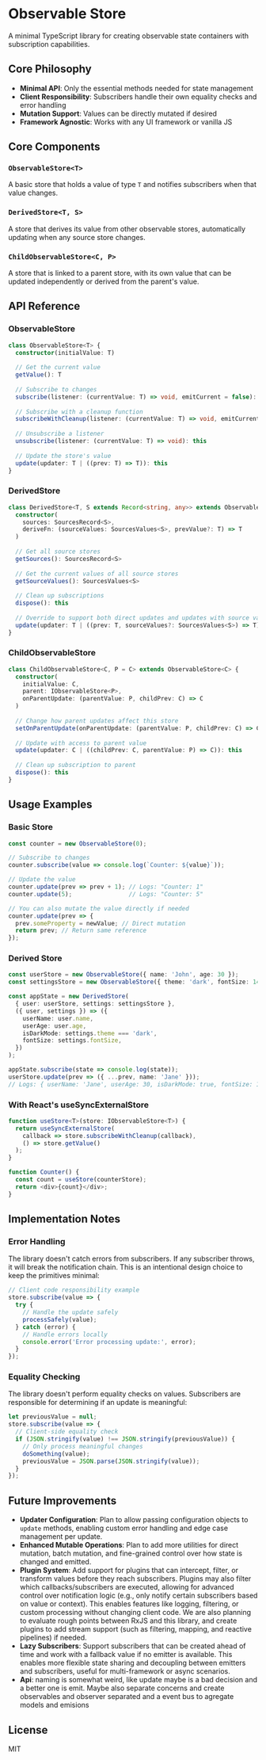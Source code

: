 # Observable Store

A minimal TypeScript library for creating observable state containers with subscription capabilities.

## Core Philosophy

- **Minimal API**: Only the essential methods needed for state management
- **Client Responsibility**: Subscribers handle their own equality checks and error handling
- **Mutation Support**: Values can be directly mutated if desired
- **Framework Agnostic**: Works with any UI framework or vanilla JS

## Core Components

### `ObservableStore<T>`

A basic store that holds a value of type `T` and notifies subscribers when that value changes.

### `DerivedStore<T, S>`

A store that derives its value from other observable stores, automatically updating when any source store changes.

### `ChildObservableStore<C, P>`

A store that is linked to a parent store, with its own value that can be updated independently or derived from the parent's value.

## API Reference

### ObservableStore

```typescript
class ObservableStore<T> {
  constructor(initialValue: T)
  
  // Get the current value
  getValue(): T
  
  // Subscribe to changes
  subscribe(listener: (currentValue: T) => void, emitCurrent = false): this
  
  // Subscribe with a cleanup function
  subscribeWithCleanup(listener: (currentValue: T) => void, emitCurrent = false): () => void
  
  // Unsubscribe a listener
  unsubscribe(listener: (currentValue: T) => void): this
  
  // Update the store's value
  update(updater: T | ((prev: T) => T)): this
}
```

### DerivedStore

```typescript
class DerivedStore<T, S extends Record<string, any>> extends ObservableStore<T> {
  constructor(
    sources: SourcesRecord<S>,
    deriveFn: (sourceValues: SourcesValues<S>, prevValue?: T) => T
  )
  
  // Get all source stores
  getSources(): SourcesRecord<S>
  
  // Get the current values of all source stores
  getSourceValues(): SourcesValues<S>
  
  // Clean up subscriptions
  dispose(): this
  
  // Override to support both direct updates and updates with source values
  update(updater: T | ((prev: T, sourceValues?: SourcesValues<S>) => T)): this
}
```

### ChildObservableStore

```typescript
class ChildObservableStore<C, P = C> extends ObservableStore<C> {
  constructor(
    initialValue: C,
    parent: IObservableStore<P>,
    onParentUpdate: (parentValue: P, childPrev: C) => C
  )
  
  // Change how parent updates affect this store
  setOnParentUpdate(onParentUpdate: (parentValue: P, childPrev: C) => C): this
  
  // Update with access to parent value
  update(updater: C | ((childPrev: C, parentValue: P) => C)): this
  
  // Clean up subscription to parent
  dispose(): this
}
```

## Usage Examples

### Basic Store

```typescript
const counter = new ObservableStore(0);

// Subscribe to changes
counter.subscribe(value => console.log(`Counter: ${value}`));

// Update the value
counter.update(prev => prev + 1); // Logs: "Counter: 1"
counter.update(5);                // Logs: "Counter: 5"

// You can also mutate the value directly if needed
counter.update(prev => {
  prev.someProperty = newValue; // Direct mutation
  return prev; // Return same reference
});
```

### Derived Store

```typescript
const userStore = new ObservableStore({ name: 'John', age: 30 });
const settingsStore = new ObservableStore({ theme: 'dark', fontSize: 14 });

const appState = new DerivedStore(
  { user: userStore, settings: settingsStore },
  ({ user, settings }) => ({
    userName: user.name,
    userAge: user.age,
    isDarkMode: settings.theme === 'dark',
    fontSize: settings.fontSize,
  })
);

appState.subscribe(state => console.log(state));
userStore.update(prev => ({ ...prev, name: 'Jane' }));
// Logs: { userName: 'Jane', userAge: 30, isDarkMode: true, fontSize: 14 }
```

### With React's useSyncExternalStore

```typescript
function useStore<T>(store: IObservableStore<T>) {
  return useSyncExternalStore(
    callback => store.subscribeWithCleanup(callback),
    () => store.getValue()
  );
}

function Counter() {
  const count = useStore(counterStore);
  return <div>{count}</div>;
}
```

## Implementation Notes

### Error Handling

The library doesn't catch errors from subscribers. If any subscriber throws, it will break the notification chain. This is an intentional design choice to keep the primitives minimal:

```javascript
// Client code responsibility example
store.subscribe(value => {
  try {
    // Handle the update safely
    processSafely(value);
  } catch (error) {
    // Handle errors locally
    console.error('Error processing update:', error);
  }
});
```

### Equality Checking

The library doesn't perform equality checks on values. Subscribers are responsible for determining if an update is meaningful:

```javascript
let previousValue = null;
store.subscribe(value => {
  // Client-side equality check
  if (JSON.stringify(value) !== JSON.stringify(previousValue)) {
    // Only process meaningful changes
    doSomething(value);
    previousValue = JSON.parse(JSON.stringify(value));
  }
});
```


## Future Improvements

- **Updater Configuration**: Plan to allow passing configuration objects to `update` methods, enabling custom error handling and edge case management per update.
- **Enhanced Mutable Operations**: Plan to add more utilities for direct mutation, batch mutation, and fine-grained control over how state is changed and emitted.
- **Plugin System**: Add support for plugins that can intercept, filter, or transform values before they reach subscribers. Plugins may also filter which callbacks/subscribers are executed, allowing for advanced control over notification logic (e.g., only notify certain subscribers based on value or context). This enables features like logging, filtering, or custom processing without changing client code. We are also planning to evaluate rough points between RxJS and this library, and create plugins to add stream support (such as filtering, mapping, and reactive pipelines) if needed.
- **Lazy Subscribers**: Support subscribers that can be created ahead of time and work with a fallback value if no emitter is available. This enables more flexible state sharing and decoupling between emitters and subscribers, useful for multi-framework or async scenarios.
- **Api**: naming is somewhat weird, like update maybe is a bad decision and a better one is emit. Maybe also separate concerns and create observables and observer separated and a event bus to agregate models and emisions
## License

MIT